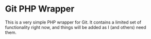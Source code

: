 Git PHP Wrapper
=======

This is a very simple PHP wrapper for Git. It contains a limited set of functionality right now, and things will be added as I (and others) need them.
